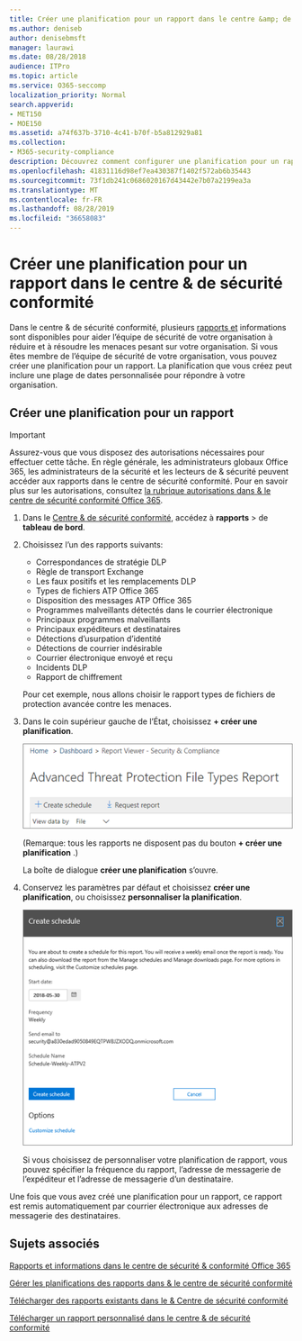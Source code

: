 ```yaml
---
title: Créer une planification pour un rapport dans le centre &amp; de sécurité conformité
ms.author: deniseb
author: denisebmsft
manager: laurawi
ms.date: 08/28/2018
audience: ITPro
ms.topic: article
ms.service: O365-seccomp
localization_priority: Normal
search.appverid:
- MET150
- MOE150
ms.assetid: a74f637b-3710-4c41-b70f-b5a812929a81
ms.collection:
- M365-security-compliance
description: Découvrez comment configurer une planification pour un rapport dans le centre de sécurité &amp; conformité.
ms.openlocfilehash: 41831116d98ef7ea430387f1402f572ab6b35443
ms.sourcegitcommit: 73f1db241c0686020167d43442e7b07a2199ea3a
ms.translationtype: MT
ms.contentlocale: fr-FR
ms.lasthandoff: 08/28/2019
ms.locfileid: "36658083"
---
```

# <a name="create-a-schedule-for-a-report-in-the-security-amp-compliance-center"></a>Créer une planification pour un rapport dans le centre &amp; de sécurité conformité

Dans le centre &amp; de sécurité conformité, plusieurs [rapports et](reports-and-insights-in-security-and-compliance.md) informations sont disponibles pour aider l’équipe de sécurité de votre organisation à réduire et à résoudre les menaces pesant sur votre organisation. Si vous êtes membre de l’équipe de sécurité de votre organisation, vous pouvez créer une planification pour un rapport. La planification que vous créez peut inclure une plage de dates personnalisée pour répondre à votre organisation. 
  
## <a name="create-a-schedule-for-a-report"></a>Créer une planification pour un rapport

> [!IMPORTANT]
> Assurez-vous que vous disposez des autorisations nécessaires pour effectuer cette tâche. En règle générale, les administrateurs globaux Office 365, les administrateurs de la sécurité et les lecteurs de &amp; sécurité peuvent accéder aux rapports dans le centre de sécurité conformité. Pour en savoir plus sur les autorisations, consultez [la rubrique autorisations dans &amp; le centre de sécurité conformité Office 365](permissions-in-the-security-and-compliance-center.md).
  
1. Dans le [Centre &amp; de sécurité conformité](https://protection.office.com), accédez à **rapports** \> de **tableau de bord**.
    
2. Choisissez l’un des rapports suivants: 

    - Correspondances de stratégie DLP
    - Règle de transport Exchange
    - Les faux positifs et les remplacements DLP
    - Types de fichiers ATP Office 365
    - Disposition des messages ATP Office 365
    - Programmes malveillants détectés dans le courrier électronique
    - Principaux programmes malveillants
    - Principaux expéditeurs et destinataires
    - Détections d’usurpation d’identité
    - Détections de courrier indésirable
    - Courrier électronique envoyé et reçu
    - Incidents DLP
    - Rapport de chiffrement

    Pour cet exemple, nous allons choisir le rapport types de fichiers de protection avancée contre les menaces.
    
3. Dans le coin supérieur gauche de l’État, choisissez **+ créer une planification**. 
    
    ![Créer une planification](media/atpfiletypes-createschedule.png)

    (Remarque: tous les rapports ne disposent pas du bouton **+ créer une planification** .)
  
    La boîte de dialogue **créer une planification** s’ouvre. 
    
4. Conservez les paramètres par défaut et choisissez **créer une planification**, ou choisissez **personnaliser la planification**.
    
    ![Vous pouvez utiliser les paramètres par défaut ou personnaliser une planification de rapport](media/04fac327-8f73-4711-8319-58c11880fd96.png)
  
    Si vous choisissez de personnaliser votre planification de rapport, vous pouvez spécifier la fréquence du rapport, l’adresse de messagerie de l’expéditeur et l’adresse de messagerie d’un destinataire. 
    
Une fois que vous avez créé une planification pour un rapport, ce rapport est remis automatiquement par courrier électronique aux adresses de messagerie des destinataires. 
  
## <a name="related-topics"></a>Sujets associés

[Rapports et informations dans le centre de sécurité &amp; conformité Office 365](reports-and-insights-in-security-and-compliance.md)
  
[Gérer les planifications des rapports dans &amp; le centre de sécurité conformité](manage-schedules-for-multiple-reports.md)
  
[Télécharger des rapports existants dans le &amp; Centre de sécurité conformité](download-existing-reports.md)
  
[Télécharger un rapport personnalisé dans le centre &amp; de sécurité conformité](set-up-and-download-a-custom-report.md)
  

